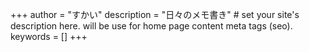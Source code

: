 +++
author = "すかい"
description = "日々のメモ書き" # set your site's description here. will be use for home page content meta tags (seo).
keywords = []
+++
